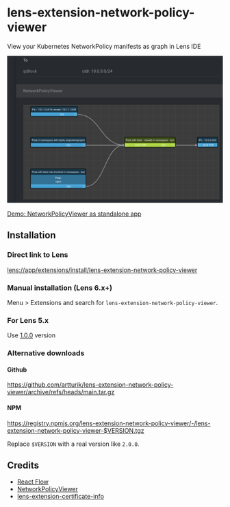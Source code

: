 # lens-extension-network-policy-viewer

View your Kubernetes NetworkPolicy manifests as graph in Lens IDE

![NetworkPolicy view in Lens IDE](docs/screenshot.png)

[Demo: NetworkPolicyViewer as standalone app](https://artturik.github.io/network-policy-viewer/)

## Installation

### Direct link to Lens

[lens://app/extensions/install/lens-extension-network-policy-viewer](lens://app/extensions/install/lens-extension-network-policy-viewer)

### Manual installation (Lens 6.x+)

Menu > Extensions and search for `lens-extension-network-policy-viewer`.

### For Lens 5.x

Use [1.0.0](https://github.com/artturik/lens-extension-network-policy-viewer/archive/refs/tags/1.0.0.tar.gz) version

### Alternative downloads

#### Github
https://github.com/artturik/lens-extension-network-policy-viewer/archive/refs/heads/main.tar.gz

#### NPM

https://registry.npmjs.org/lens-extension-network-policy-viewer/-/lens-extension-network-policy-viewer-$VERSION.tgz

Replace `$VERSION` with a real version like `2.0.0`.

## Credits

* [React Flow](https://github.com/wbkd/react-flow)
* [NetworkPolicyViewer](https://github.com/artturik/network-policy-viewer)
* [lens-extension-certificate-info](https://github.com/jkroepke/lens-extension-certificate-info)
